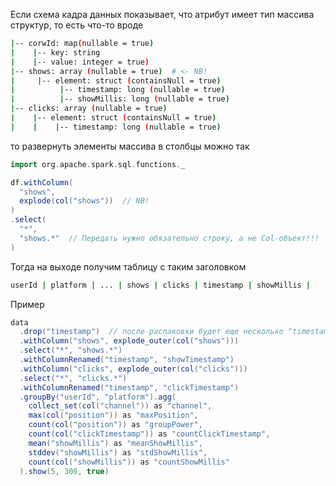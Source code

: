 Если схема кадра данных показывает, что атрибут имеет тип массива структур, то есть что-то вроде
```bash
|-- corwId: map(nullable = true)
|    |-- key: string
|    |-- value: integer = true)
|-- shows: array (nullable = true)  # <- NB!
|     |-- element: struct (containsNull = true)
|          |-- timestamp: long (nullable = true)
|          |-- showMillis: long (nullable = true)
|-- clicks: array (nullable = true)
|    |-- element: struct (containsNull = true)
|    |    |-- timestamp: long (nullable = true)
```
то развернуть элементы массива в столбцы можно так
```scala
import org.apache.spark.sql.functions._

df.withColumn(
  "shows",
  explode(col("shows"))  // NB!
)
.select(
  "*",
  "shows.*"  // Передать нужно обязательно строку, а не Col-объект!!!
)
```

Тогда на выходе получим таблицу с таким заголовком
```bash
userId | platform | ... | shows | clicks | timestamp | showMillis |
```

Пример 
```scala
data
  .drop("timestamp")  // после распаковки будет еще несколько "timestamp"
  .withColumn("shows", explode_outer(col("shows")))
  .select("*", "shows.*")
  .withColumnRenamed("timestamp", "showTimestamp")
  .withColumn("clicks", explode_outer(col("clicks")))
  .select("*", "clicks.*")
  .withColumnRenamed("timestamp", "clickTimestamp")
  .groupBy("userId", "platform").agg(
    collect_set(col("channel")) as "channel",
    max(col("position")) as "maxPosition",
    count(col("position")) as "groupPower",
    count(col("clickTimestamp")) as "countClickTimestamp",
    mean("showMillis") as "meanShowMillis",
    stddev("showMillis") as "stdShowMillis",
    count(col("showMillis")) as "countShowMillis"
  ).show(5, 300, true)
```